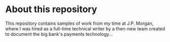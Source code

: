# About this repository

This repository contains samples of work from my time at J.P. Morgan, where I was hired as a full-time technical writer by a then-new team created to document the big bank's payments technology...
